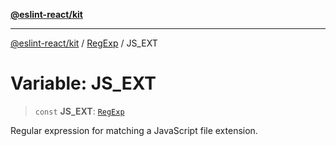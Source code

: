 [**@eslint-react/kit**](../../../../README.md)

***

[@eslint-react/kit](../../../../README.md) / [RegExp](../README.md) / JS\_EXT

# Variable: JS\_EXT

> `const` **JS\_EXT**: [`RegExp`](https://developer.mozilla.org/docs/Web/JavaScript/Reference/Global_Objects/RegExp)

Regular expression for matching a JavaScript file extension.
